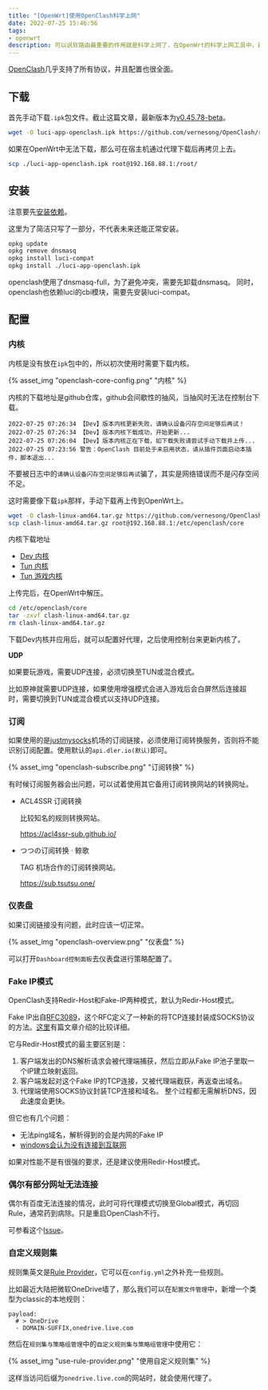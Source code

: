 ```yaml
---
title: "[OpenWrt]使用OpenClash科学上网"
date: 2022-07-25 15:46:56
tags:
- openwrt
description: 可以说软路由最重要的作用就是科学上网了，在OpenWrt的科学上网工具中，最喜欢的还是OpenClash。
---
```

[OpenClash](https://github.com/vernesong/OpenClash)几乎支持了所有协议，并且配置也很全面。

## 下载

首先手动下载`.ipk`包文件。截止这篇文章，最新版本为[v0.45.78-beta](https://github.com/vernesong/OpenClash/releases/tag/v0.45.78-beta)。

```bash
wget -O luci-app-openclash.ipk https://github.com/vernesong/OpenClash/releases/download/v0.45.78-beta/luci-app-openclash_0.45.78-beta_all.ipk
```

如果在OpenWrt中无法下载，那么可在宿主机通过代理下载后再拷贝上去。

```bash
scp ./luci-app-openclash.ipk root@192.168.88.1:/root/
```

## 安装

注意要先[安装依赖](https://github.com/vernesong/OpenClash/wiki/%E5%AE%89%E8%A3%85)。

这里为了简洁只写了一部分，不代表未来还能正常安装。

```bash
opkg update
opkg remove dnsmasq
opkg install luci-compat
opkg install ./luci-app-openclash.ipk
```

openclash使用了dnsmasq-full，为了避免冲突，需要先卸载dnsmasq。
同时，openclash也依赖luci的cbi模块，需要先安装luci-compat。

## 配置

### 内核

内核是没有放在`ipk`包中的，所以初次使用时需要下载内核。

{% asset_img "openclash-core-config.png" "内核" %}

内核的下载地址是github仓库，github会间歇性的抽风，当抽风时无法在控制台下载。

```log
2022-07-25 07:26:34 【Dev】版本内核更新失败，请确认设备闪存空间足够后再试！
2022-07-25 07:26:34 【Dev】版本内核下载成功，开始更新...
2022-07-25 07:26:04 【Dev】版本内核正在下载，如下载失败请尝试手动下载并上传...
2022-07-25 07:23:56 警告：OpenClash 目前处于未启用状态，请从插件页面启动本插件，脚本退出...
```

不要被日志中的`请确认设备闪存空间足够后再试`骗了，其实是网络错误而不是闪存空间不足。

这时需要像下载`ipk`那样，手动下载再上传到OpenWrt上。

```bash
wget -O clash-linux-amd64.tar.gz https://github.com/vernesong/OpenClash/releases/download/Clash/clash-linux-amd64.tar.gz
scp clash-linux-amd64.tar.gz root@192.168.88.1:/etc/openclash/core
```

内核下载地址
- [Dev 内核](https://github.com/vernesong/OpenClash/releases/tag/Clash)
- [Tun 内核](https://github.com/vernesong/OpenClash/releases/tag/TUN-Premium)
- [Tun 游戏内核](https://github.com/vernesong/OpenClash/releases/tag/TUN)

上传完后，在OpenWrt中解压。

```bash
cd /etc/openclash/core
tar -zxvf clash-linux-amd64.tar.gz
rm clash-linux-amd64.tar.gz
```

下载Dev内核并应用后，就可以配置好代理，之后使用控制台来更新内核了。

**UDP**

如果要玩游戏，需要UDP连接，必须切换至TUN或混合模式。

比如原神就需要UDP连接，如果使用增强模式会进入游戏后会白屏然后连接超时，需要切换到TUN或混合模式以支持UDP连接。

### 订阅

如果使用的是[justmysocks](https://justmysocks5.net)机场的订阅链接，必须使用订阅转换服务，否则将不能识别订阅配置。使用默认的`api.dler.io(默认)`即可。

{% asset_img "openclash-subscribe.png" "订阅转换" %}

有时候订阅服务器会出问题，可以试着使用其它备用订阅转换网站的转换网址。

- ACL4SSR 订阅转换

  比较知名的规则转换网站。

  https://acl4ssr-sub.github.io/

- つつの订阅转换 · 鲸歌

  TAG 机场合作的订阅转换网站。

  https://sub.tsutsu.one/

### 仪表盘

如果订阅链接没有问题，此时应该一切正常。

{% asset_img "openclash-overview.png" "仪表盘" %}

可以打开`Dashboard控制面板`去仪表盘进行策略配置了。

### Fake IP模式
OpenClash支持Redir-Host和Fake-IP两种模式，默认为Redir-Host模式。

Fake IP出自[RFC3089](https://www.rfc-editor.org/rfc/rfc3089)，这个RFC定义了一种新的将TCP连接封装成SOCKS协议的方法。[这里](https://blog.skk.moe/post/what-happend-to-dns-in-proxy/#Zai-redir-x2F-tun2socks-Zhong-Shi-Yong-Fake-IP)有篇文章介绍的比较详细。

它与Redir-Host模式的最主要区别是：
1. 客户端发出的DNS解析请求会被代理端捕获，然后立即从Fake IP池子里取一个IP建立映射返回。
2. 客户端发起对这个Fake IP的TCP连接，又被代理端截获，再返查出域名。
3. 代理端使用SOCKS协议封装TCP连接和域名。
整个过程都无需解析DNS，因此速度会更快。

但它也有几个问题：
- 无法ping域名，解析得到的会是内网的Fake IP
- [windows会认为没有连接到互联网](https://github.com/vernesong/OpenClash/issues/6)

如果对性能不是有很强的要求，还是建议使用Redir-Host模式。

### 偶尔有部分网址无法连接

偶尔有百度无法连接的情况，此时可将代理模式切换至Global模式，再切回Rule，通常药到病除。只是重启OpenClash不行。

可参看这个[Issue](https://github.com/vernesong/OpenClash/issues/31)。

### 自定义规则集

规则集英文是[Rule Provider](https://lancellc.gitbook.io/clash/clash-config-file/rule-provider)，它可以在`config.yml`之外补充一些规则。

比如最近大陆把微软OneDrive墙了，那么我们可以在`配置文件管理`中，新增一个类型为classic的本地规则：
```
payload:
  # > OneDrive
  - DOMAIN-SUFFIX,onedrive.live.com
```

然后在`规则集与策略组管理`中的`自定义规则集与策略组管理`中使用它：

{% asset_img "use-rule-provider.png" "使用自定义规则集" %}

这样当访问后缀为`onedrive.live.com`的网站时，就会使用代理了。

